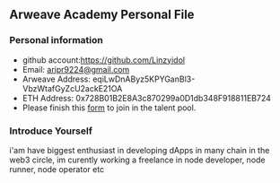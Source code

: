 ## Arweave Academy Personal File

### Personal information

- github account:https://github.com/Linzyidol 
- Email: aripr9224@gmail.com
- Arweave Address: eqiLwDnAByz5KPYGanBl3-VbzWtafGyZcU2ackE21OA
- ETH Address: 0x728B01B2E8A3c870299a0D1db348F918811EB724
- Please finish this [form](https://docs.google.com/forms/d/e/1FAIpQLSfWA5fIIcBgmRppm3jNz5vmf9Mai_QMVil-2pO4r7YKn_Zhtw/viewform?usp=sf_link) to join in the talent pool.

### Introduce Yourself
 i'am have biggest enthusiast in developing dApps in many chain in the web3 circle, im curently working a freelance in node developer, node runner, node operator etc
